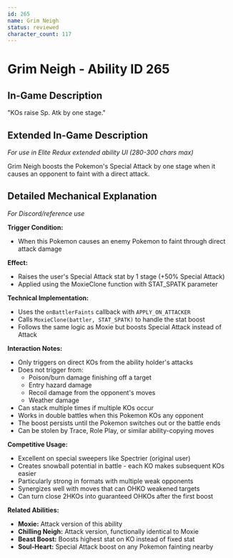 ```yaml
---
id: 265
name: Grim Neigh
status: reviewed
character_count: 117
---
```


# Grim Neigh - Ability ID 265

## In-Game Description
"KOs raise Sp. Atk by one stage."

## Extended In-Game Description
*For use in Elite Redux extended ability UI (280-300 chars max)*

Grim Neigh boosts the Pokemon's Special Attack by one stage when it causes an opponent to faint with a direct attack.

## Detailed Mechanical Explanation
*For Discord/reference use*

**Trigger Condition:** 
- When this Pokemon causes an enemy Pokemon to faint through direct attack damage

**Effect:**
- Raises the user's Special Attack stat by 1 stage (+50% Special Attack)
- Applied using the MoxieClone function with STAT_SPATK parameter

**Technical Implementation:**
- Uses the `onBattlerFaints` callback with `APPLY_ON_ATTACKER`
- Calls `MoxieClone(battler, STAT_SPATK)` to handle the stat boost
- Follows the same logic as Moxie but boosts Special Attack instead of Attack

**Interaction Notes:**
- Only triggers on direct KOs from the ability holder's attacks
- Does not trigger from:
  - Poison/burn damage finishing off a target
  - Entry hazard damage
  - Recoil damage from the opponent's moves
  - Weather damage
- Can stack multiple times if multiple KOs occur
- Works in double battles when this Pokemon KOs any opponent
- The boost persists until the Pokemon switches out or the battle ends
- Can be stolen by Trace, Role Play, or similar ability-copying moves

**Competitive Usage:**
- Excellent on special sweepers like Spectrier (original user)
- Creates snowball potential in battle - each KO makes subsequent KOs easier
- Particularly strong in formats with multiple weak opponents
- Synergizes well with moves that can OHKO weakened targets
- Can turn close 2HKOs into guaranteed OHKOs after the first boost

**Related Abilities:**
- **Moxie:** Attack version of this ability
- **Chilling Neigh:** Attack version, functionally identical to Moxie
- **Beast Boost:** Boosts highest stat on KO instead of fixed stat
- **Soul-Heart:** Special Attack boost on any Pokemon fainting nearby